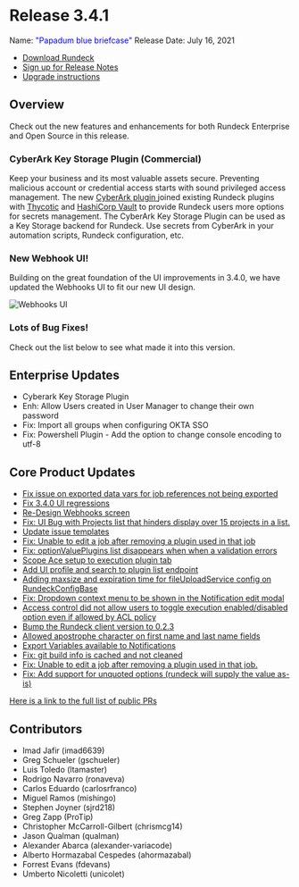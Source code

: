 # Release 3.4.1

Name: <span style="color: blue"><span class="glyphicon glyphicon-briefcase"></span> "Papadum blue briefcase"</span>
Release Date: July 16, 2021

- [Download Rundeck](https://download.rundeck.com/)
- [Sign up for Release Notes](https://www.rundeck.com/release-notes-signup)
- [Upgrade instructions](/upgrading/)

## Overview
Check out the new features and enhancements for both Rundeck Enterprise and Open Source in this release.

### CyberArk Key Storage Plugin (Commercial)

Keep your business and its most valuable assets secure. Preventing malicious account or credential access starts with sound privileged access management. The new [CyberArk plugin ](/manual/key-storage/storage-plugins/cyberark-storage.md)joined existing Rundeck plugins with [Thycotic](/manual/key-storage/storage-plugins/thycotic-storage.md) and [HashiCorp Vault](/manual/key-storage/storage-plugins/vault.md) to provide Rundeck users more options for secrets management. The CyberArk Key Storage Plugin can be used as a Key Storage backend for Rundeck. Use secrets from CyberArk in your automation scripts, Rundeck configuration, etc.

### New Webhook UI!  

Building on the great foundation of the UI improvements in 3.4.0, we have updated the Webhooks UI to fit our new UI design.

![Webhooks UI](/assets/img/relnotes-341-webhooksui.gif)

### Lots of Bug Fixes!

Check out the list below to see what made it into this version.

## Enterprise Updates

* Cyberark Key Storage Plugin
* Enh: Allow Users created in User Manager to change their own password
* Fix: Import all groups when configuring OKTA SSO
* Fix: Powershell Plugin - Add the option to change console encoding to utf-8


## Core Product Updates

* [Fix issue on exported data vars for job references not being exported](https://github.com/rundeck/rundeck/pull/7143)
* [Fix 3.4.0 UI regressions](https://github.com/rundeck/rundeck/pull/7140)
* [Re-Design Webhooks screen](https://github.com/rundeck/rundeck/pull/7134)
* [Fix: UI Bug with Projects list that hinders display over 15 projects in a list.](https://github.com/rundeck/rundeck/pull/7133)
* [Update issue templates](https://github.com/rundeck/rundeck/pull/7129)
* [Fix: Unable to edit a job after removing a plugin used in that job](https://github.com/rundeck/rundeck/pull/7126)
* [Fix: optionValuePlugins list disappears when when a validation errors](https://github.com/rundeck/rundeck/pull/7121)
* [Scope Ace setup to execution plugin tab](https://github.com/rundeck/rundeck/pull/7120)
* [Add UI profile and search to plugin list endpoint](https://github.com/rundeck/rundeck/pull/7118)
* [Adding maxsize and expiration time for fileUploadService config on RundeckConfigBase](https://github.com/rundeck/rundeck/pull/7115)
* [Fix: Dropdown context menu to be shown in the Notification edit modal](https://github.com/rundeck/rundeck/pull/7108)
* [Access control did not allow users to toggle execution enabled/disabled option even if allowed by ACL policy](https://github.com/rundeck/rundeck/pull/7095)
* [Bump the Rundeck client version to 0.2.3](https://github.com/rundeck/rundeck/pull/7093)
* [Allowed apostrophe character on first name and last name fields](https://github.com/rundeck/rundeck/pull/7060)
* [Export Variables available to Notifications](https://github.com/rundeck/rundeck/pull/7045)
* [Fix: git build info is cached and not cleaned](https://github.com/rundeck/rundeck/pull/7021)
* [Fix: Unable to edit a job after removing a plugin used in that job.](https://github.com/rundeck/rundeck/pull/7009)
* [Fix: Add support for unquoted options (rundeck will supply the value as-is)](https://github.com/rundeck/rundeck/pull/6823)


[Here is a link to the full list of public PRs](https://github.com/rundeck/rundeck/pulls?q=is%3Apr+milestone%3A3.4.1+is%3Aclosed)

## Contributors

* Imad Jafir (imad6639)
* Greg Schueler (gschueler)
* Luis Toledo (ltamaster)
* Rodrigo Navarro (ronaveva)
* Carlos Eduardo (carlosrfranco)
* Miguel Ramos (mishingo)
* Stephen Joyner (sjrd218)
* Greg Zapp (ProTip)
* Christopher McCarroll-Gilbert (chrismcg14)
* Jason Qualman (qualman)
* Alexander Abarca (alexander-variacode)
* Alberto Hormazabal Cespedes (ahormazabal)
* Forrest Evans (fdevans)
* Umberto Nicoletti (unicolet)
